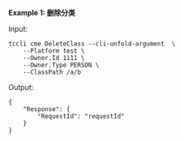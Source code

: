 **Example 1: 删除分类**



Input: 

```
tccli cme DeleteClass --cli-unfold-argument  \
    --Platform test \
    --Owner.Id 1111 \
    --Owner.Type PERSON \
    --ClassPath /a/b
```

Output: 
```
{
    "Response": {
        "RequestId": "requestId"
    }
}
```


